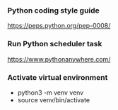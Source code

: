 ### Python coding style guide
https://peps.python.org/pep-0008/

### Run Python scheduler task
https://www.pythonanywhere.com/

### Activate virtual environment
- python3 -m venv venv
- source venv/bin/activate

